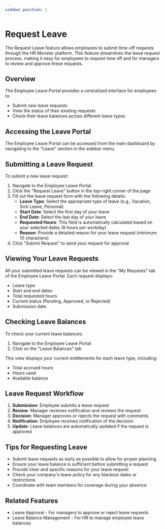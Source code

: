 ```yaml
---
sidebar_position: 2
---
```


# Request Leave

The Request Leave feature allows employees to submit time-off requests through the HR Monster platform. This feature streamlines the leave request process, making it easy for employees to request time off and for managers to review and approve these requests.

## Overview

The Employee Leave Portal provides a centralized interface for employees to:
- Submit new leave requests
- View the status of their existing requests
- Check their leave balances across different leave types

## Accessing the Leave Portal

The Employee Leave Portal can be accessed from the main dashboard by navigating to the "Leave" section in the sidebar menu.

## Submitting a Leave Request

To submit a new leave request:

1. Navigate to the Employee Leave Portal
2. Click the "Request Leave" button in the top-right corner of the page
3. Fill out the leave request form with the following details:
   - **Leave Type**: Select the appropriate type of leave (e.g., Vacation, Sick Leave, Personal)
   - **Start Date**: Select the first day of your leave
   - **End Date**: Select the last day of your leave
   - **Requested Hours**: This field is automatically calculated based on your selected dates (8 hours per workday)
   - **Reason**: Provide a detailed reason for your leave request (minimum 10 characters)
4. Click "Submit Request" to send your request for approval

## Viewing Your Leave Requests

All your submitted leave requests can be viewed in the "My Requests" tab of the Employee Leave Portal. Each request displays:

- Leave type
- Start and end dates
- Total requested hours
- Current status (Pending, Approved, or Rejected)
- Submission date

## Checking Leave Balances

To check your current leave balances:

1. Navigate to the Employee Leave Portal
2. Click on the "Leave Balances" tab

This view displays your current entitlements for each leave type, including:
- Total accrued hours
- Hours used
- Available balance

## Leave Request Workflow

1. **Submission**: Employee submits a leave request
2. **Review**: Manager receives notification and reviews the request
3. **Decision**: Manager approves or rejects the request with comments
4. **Notification**: Employee receives notification of the decision
5. **Update**: Leave balances are automatically updated if the request is approved

## Tips for Requesting Leave

- Submit leave requests as early as possible to allow for proper planning
- Ensure your leave balance is sufficient before submitting a request
- Provide clear and specific reasons for your leave request
- Check your company's leave policy for any blackout dates or restrictions
- Coordinate with team members for coverage during your absence

## Related Features

- Leave Approval - For managers to approve or reject leave requests
- Leave Balance Management - For HR to manage employee leave balances
